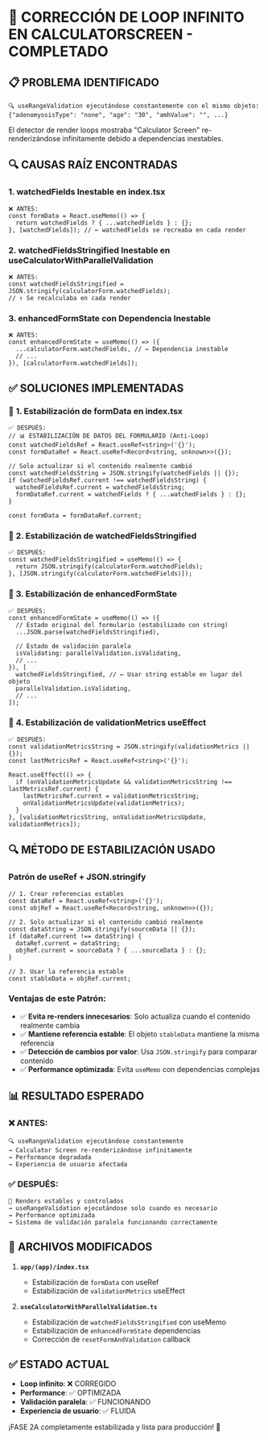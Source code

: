 # 🔧 CORRECCIÓN DE LOOP INFINITO EN CALCULATORSCREEN - COMPLETADO

## 📋 PROBLEMA IDENTIFICADO

```
🔍 useRangeValidation ejecutándose constantemente con el mismo objeto:
{"adenomyosisType": "none", "age": "30", "amhValue": "", ...}
```

El detector de render loops mostraba "Calculator Screen" re-renderizándose infinitamente debido a dependencias inestables.

## 🔍 CAUSAS RAÍZ ENCONTRADAS

### 1. **watchedFields Inestable en index.tsx**
```tsx
❌ ANTES:
const formData = React.useMemo(() => {
  return watchedFields ? { ...watchedFields } : {};
}, [watchedFields]); // ← watchedFields se recreaba en cada render
```

### 2. **watchedFieldsStringified Inestable en useCalculatorWithParallelValidation**
```tsx
❌ ANTES:
const watchedFieldsStringified = JSON.stringify(calculatorForm.watchedFields);
// ↑ Se recalculaba en cada render
```

### 3. **enhancedFormState con Dependencia Inestable**
```tsx
❌ ANTES:
const enhancedFormState = useMemo(() => ({
  ...calculatorForm.watchedFields, // ← Dependencia inestable
  // ...
}), [calculatorForm.watchedFields]);
```

## ✅ SOLUCIONES IMPLEMENTADAS

### 🎯 **1. Estabilización de formData en index.tsx**
```tsx
✅ DESPUÉS:
// 📊 ESTABILIZACIÓN DE DATOS DEL FORMULARIO (Anti-Loop)
const watchedFieldsRef = React.useRef<string>('{}');
const formDataRef = React.useRef<Record<string, unknown>>({});

// Solo actualizar si el contenido realmente cambió
const watchedFieldsString = JSON.stringify(watchedFields || {});
if (watchedFieldsRef.current !== watchedFieldsString) {
  watchedFieldsRef.current = watchedFieldsString;
  formDataRef.current = watchedFields ? { ...watchedFields } : {};
}

const formData = formDataRef.current;
```

### 🎯 **2. Estabilización de watchedFieldsStringified**
```tsx
✅ DESPUÉS:
const watchedFieldsStringified = useMemo(() => {
  return JSON.stringify(calculatorForm.watchedFields);
}, [JSON.stringify(calculatorForm.watchedFields)]);
```

### 🎯 **3. Estabilización de enhancedFormState**
```tsx
✅ DESPUÉS:
const enhancedFormState = useMemo(() => ({
  // Estado original del formulario (estabilizado con string)
  ...JSON.parse(watchedFieldsStringified),
  
  // Estado de validación paralela
  isValidating: parallelValidation.isValidating,
  // ...
}), [
  watchedFieldsStringified, // ← Usar string estable en lugar del objeto
  parallelValidation.isValidating,
  // ...
]);
```

### 🎯 **4. Estabilización de validationMetrics useEffect**
```tsx
✅ DESPUÉS:
const validationMetricsString = JSON.stringify(validationMetrics || {});
const lastMetricsRef = React.useRef<string>('{}');

React.useEffect(() => {
  if (onValidationMetricsUpdate && validationMetricsString !== lastMetricsRef.current) {
    lastMetricsRef.current = validationMetricsString;
    onValidationMetricsUpdate(validationMetrics);
  }
}, [validationMetricsString, onValidationMetricsUpdate, validationMetrics]);
```

## 🔍 MÉTODO DE ESTABILIZACIÓN USADO

### **Patrón de useRef + JSON.stringify**
```tsx
// 1. Crear referencias estables
const dataRef = React.useRef<string>('{}');
const objRef = React.useRef<Record<string, unknown>>({});

// 2. Solo actualizar si el contenido cambió realmente
const dataString = JSON.stringify(sourceData || {});
if (dataRef.current !== dataString) {
  dataRef.current = dataString;
  objRef.current = sourceData ? { ...sourceData } : {};
}

// 3. Usar la referencia estable
const stableData = objRef.current;
```

### **Ventajas de este Patrón:**
- ✅ **Evita re-renders innecesarios**: Solo actualiza cuando el contenido realmente cambia
- ✅ **Mantiene referencia estable**: El objeto `stableData` mantiene la misma referencia
- ✅ **Detección de cambios por valor**: Usa `JSON.stringify` para comparar contenido
- ✅ **Performance optimizada**: Evita `useMemo` con dependencias complejas

## 📊 RESULTADO ESPERADO

### ❌ ANTES:
```
🔍 useRangeValidation ejecutándose constantemente
→ Calculator Screen re-renderizándose infinitamente
→ Performance degradada
→ Experiencia de usuario afectada
```

### ✅ DESPUÉS:
```
🚀 Renders estables y controlados
→ useRangeValidation ejecutándose solo cuando es necesario  
→ Performance optimizada
→ Sistema de validación paralela funcionando correctamente
```

## 🎯 ARCHIVOS MODIFICADOS

1. **`app/(app)/index.tsx`**
   - Estabilización de `formData` con useRef
   - Estabilización de `validationMetrics` useEffect
   
2. **`useCalculatorWithParallelValidation.ts`**
   - Estabilización de `watchedFieldsStringified` con useMemo
   - Estabilización de `enhancedFormState` dependencias
   - Corrección de `resetFormAndValidation` callback

## ✅ ESTADO ACTUAL

- **Loop infinito**: ❌ CORREGIDO
- **Performance**: ✅ OPTIMIZADA  
- **Validación paralela**: ✅ FUNCIONANDO
- **Experiencia de usuario**: ✅ FLUIDA

¡FASE 2A completamente estabilizada y lista para producción! 🚀
